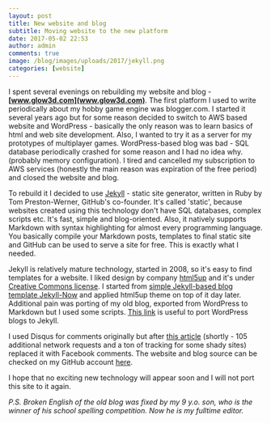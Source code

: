 ```yaml
---
layout: post
title: New website and blog
subtitle: Moving website to the new platform
date: 2017-05-02 22:53
author: admin
comments: true
image: /blog/images/uploads/2017/jekyll.png
categories: [website]
---
```


I spent several evenings on rebuilding my website and blog - **[www.glow3d.com](www.glow3d.com)**.
The first platform I used to write periodically about my hobby game engine was blogger.com. I started it several years ago but for some reason decided to switch to AWS based website and WordPress - basically the only reason was to learn basics of html and web site development. Also, I wanted to try it as a server for my prototypes of multiplayer games. WordPress-based blog was bad - SQL database periodically crashed for some reason and I had no idea why. (probably memory configuration). I tired and cancelled my subscription to AWS services (honestly the main reason was expiration of the free period) and closed the website and blog.

To rebuild it I decided to use [Jekyll](https://jekyllrb.com/) - static site generator, written in Ruby by Tom Preston-Werner, GitHub's co-founder. It's called 'static', because websites created using this technology don't have SQL databases, complex scripts etc. It's fast, simple and blog-oriented. Also, it natively supports Markdown with syntax highlighting for almost every programming language. You basically compile your Markdown posts, templates to final static site and GitHub can be used to serve a site for free. This is exactly what I needed.

Jekyll is relatively mature technology, started in 2008, so it's easy to find templates for a website. I liked design by company [html5up](https://html5up.net/) and it's under [Creative Commons license](https://html5up.net/license). I started from [simple Jekyll-based blog template Jekyll-Now](https://github.com/barryclark/jekyll-now) and applied html5up theme on top of it day later. Additional pain was porting of my old blog, exported from WordPress to Markdown but I used some scripts. [This link](https://vitobotta.com/2011/03/28/migrating-from-wordpress-to-jekyll-part-2-everything-you-need-to-know/) is useful to port WordPress blogs to Jekyll.

I used Disqus for comments originally but after [this article](http://donw.io/post/github-comments/) (shortly - 105 additional network requests and a ton of tracking for some shady sites) replaced it with Facebook comments. The website and blog source can be checked on my GitHub account [here](https://github.com/yak32/).

I hope that no exciting new technology will appear soon and I will not port this site to it again.


*P.S. Broken English of the old blog was fixed by my 9 y.o. son, who is the winner of his school spelling competition. Now he is my fulltime editor.*




